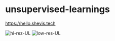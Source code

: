 # unsupervised-learnings
https://hello.shevis.tech

![hi-rez-UL](https://user-images.githubusercontent.com/22606240/179430324-3df1c726-ae59-4cec-a1e8-e79731c287d3.png)
![low-res-UL](https://user-images.githubusercontent.com/22606240/179430329-52be9c5d-bdd5-4539-8fcc-fd47b51d90ad.png)
